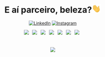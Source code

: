 <div>
<h1 align="center"> E aí parceiro, beleza?<img src="https://github.com/ABSphreak/ABSphreak/blob/master/gifs/Hi.gif?raw=true" width="30px"></h2>
	
</div>

<p align="center">
	<a href="https://www.linkedin.com/in/mario-andr%C3%A9-franco-3026849a"><img src="https://img.icons8.com/bubbles/50/000000/linkedin.png" alt="LinkedIn"/></a>
	<a href="https://www.instagram.com/eusouaquelemario/"><img src="https://img.icons8.com/bubbles/50/000000/instagram.png" alt="Instagram"/></a>
</p>



<p align="center">
<img src="https://img.shields.io/badge/java-%23ED8B00.svg?style=for-the-badge&logo=java&logoColor=000" />&nbsp;&nbsp;
<img src="https://img.shields.io/badge/Spring-6DB33F?style=for-the-badge&logo=spring&logoColor=white"/>&nbsp;&nbsp;
<img src="https://img.shields.io/badge/JavaScript%20-%23F7DF1E.svg?&style=for-the-badge&logo=javascript&color=000" />&nbsp;&nbsp;
<img src="https://img.shields.io/badge/node.js-6DA55F?style=for-the-badge&logo=node.js&logoColor=white" />&nbsp;&nbsp;
<img src="https://img.shields.io/badge/Git flow%20-%23F7DF1E.svg?&style=for-the-badge&logo=git&color=000" />&nbsp;&nbsp;
<img src="https://img.shields.io/badge/Docker%20-%23F7DF1E.svg?&style=for-the-badge&logo=docker&color=000" />&nbsp;&nbsp;
<img src="https://img.shields.io/badge/MongoDB-4EA94B?style=for-the-badge&logo=mongodb&logoColor=white"/>&nbsp;&nbsp;
</p>

#

<p align="center"> <a href="https://github.com/Mario-andre-franco/"><img height="137px" src="https://github-readme-stats.vercel.app/api?username=mario-andre-franco&count_private=true&show_icons=true"/>
